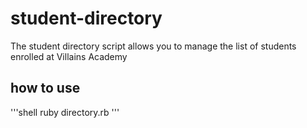 # student-directory

The student directory script allows you to manage the list of students enrolled at Villains Academy

## how to use 

'''shell
ruby directory.rb 
'''